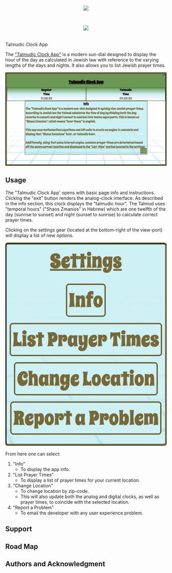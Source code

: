 # <p align="center"><img width=12.5% src="https://github.com/anfederico/Clairvoyant/blob/master/media/Logo.png"></p> <p align="center"><img width=60% src="https://github.com/anfederico/Clairvoyant/blob/master/media/Clairvoyant.png"></p>
Talmudic Clock App

The ["Talmudic Clock App"](https://aarondovturkel.github.io/TalmudicClockApp/) is a modern sun-dial designed to display the hour of the day as calculated in Jewish law with reference to the varying lengths of the days and nights. It also allows you to list Jewish prayer times.

![Image of landing_page](https://raw.githubusercontent.com/AaronDovTurkel/TalmudicClockApp/master/project_images/landing_page.png)

## Usage

The "Talmudic Clock App' opens with basic page info and instructions. Clicking the "exit" button 
renders the analog-clock interface. As described in the info section, this clock displays the
"talmudic hour". The Talmud uses "temporal hours" ("Shaos Zmanios" in Hebrew) which are one twelfth of the day (sunrise to sunset) and night (sunset to sunrise) to calculate correct prayer times.

Clicking on the settings gear (located at the bottom-right
of the view-port) will display a list of new options. 

![Image of settings_list](https://raw.githubusercontent.com/AaronDovTurkel/TalmudicClockApp/master/project_images/settings_list_small_cropped.png)

From here one can select:
1. "Info"
      * To display the app info.
2. "List Prayer Times"
      * To display a list of prayer times for your current location.
3. "Change Location"
      * To change location by zip-code.
      * This will also update both the analog and digital clocks, as well as prayer times, to coincide with the selected location.
4. "Report a Problem"
      * To email the developer with any user experience problem.

## Support

## Road Map

## Authors and Acknowledgment




      
